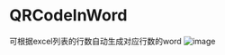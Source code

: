# QRCodeInWord
可根据excel列表的行数自动生成对应行数的word
![image](https://user-images.githubusercontent.com/30048352/206228263-66f03e85-b9a8-4370-bbd2-897603759ea3.png)
